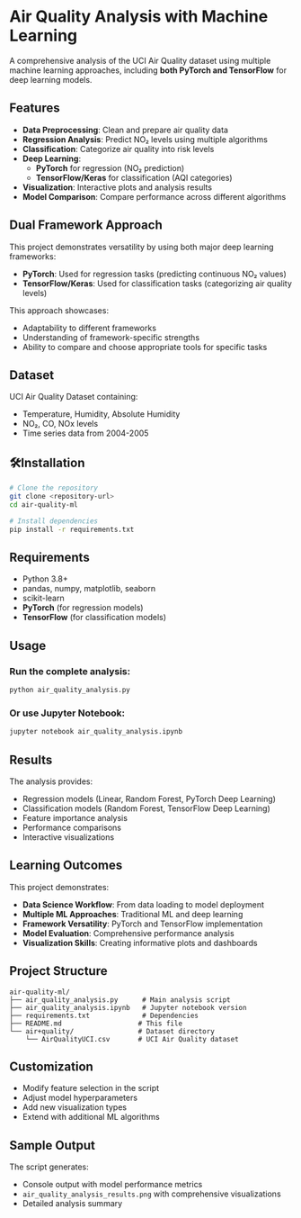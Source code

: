 # Air Quality Analysis with Machine Learning

A comprehensive analysis of the UCI Air Quality dataset using multiple machine learning approaches, including **both PyTorch and TensorFlow** for deep learning models.

## Features

- **Data Preprocessing**: Clean and prepare air quality data
- **Regression Analysis**: Predict NO₂ levels using multiple algorithms
- **Classification**: Categorize air quality into risk levels
- **Deep Learning**: 
  - **PyTorch** for regression (NO₂ prediction)
  - **TensorFlow/Keras** for classification (AQI categories)
- **Visualization**: Interactive plots and analysis results
- **Model Comparison**: Compare performance across different algorithms

## Dual Framework Approach

This project demonstrates versatility by using both major deep learning frameworks:

- **PyTorch**: Used for regression tasks (predicting continuous NO₂ values)
- **TensorFlow/Keras**: Used for classification tasks (categorizing air quality levels)

This approach showcases:
- Adaptability to different frameworks
- Understanding of framework-specific strengths
- Ability to compare and choose appropriate tools for specific tasks

## Dataset

UCI Air Quality Dataset containing:
- Temperature, Humidity, Absolute Humidity
- NO₂, CO, NOx levels
- Time series data from 2004-2005

## 🛠Installation

```bash
# Clone the repository
git clone <repository-url>
cd air-quality-ml

# Install dependencies
pip install -r requirements.txt
```

## Requirements

- Python 3.8+
- pandas, numpy, matplotlib, seaborn
- scikit-learn
- **PyTorch** (for regression models)
- **TensorFlow** (for classification models)

## Usage

### Run the complete analysis:
```bash
python air_quality_analysis.py
```

### Or use Jupyter Notebook:
```bash
jupyter notebook air_quality_analysis.ipynb
```

## Results

The analysis provides:
- Regression models (Linear, Random Forest, PyTorch Deep Learning)
- Classification models (Random Forest, TensorFlow Deep Learning)
- Feature importance analysis
- Performance comparisons
- Interactive visualizations

## Learning Outcomes

This project demonstrates:
- **Data Science Workflow**: From data loading to model deployment
- **Multiple ML Approaches**: Traditional ML and deep learning
- **Framework Versatility**: PyTorch and TensorFlow implementation
- **Model Evaluation**: Comprehensive performance analysis
- **Visualization Skills**: Creating informative plots and dashboards

## Project Structure

```
air-quality-ml/
├── air_quality_analysis.py      # Main analysis script
├── air_quality_analysis.ipynb   # Jupyter notebook version
├── requirements.txt             # Dependencies
├── README.md                   # This file
└── air+quality/                # Dataset directory
    └── AirQualityUCI.csv       # UCI Air Quality dataset
```

## Customization

- Modify feature selection in the script
- Adjust model hyperparameters
- Add new visualization types
- Extend with additional ML algorithms

## Sample Output

The script generates:
- Console output with model performance metrics
- `air_quality_analysis_results.png` with comprehensive visualizations
- Detailed analysis summary

